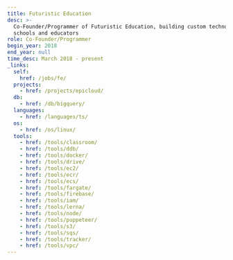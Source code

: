 ```yaml
---
title: Futuristic Education
desc: >-
  Co-Founder/Programmer of Futuristic Education, building custom technology for
  schools and educators
role: Co-Founder/Programmer
begin_year: 2018
end_year: null
time_desc: March 2018 - present
_links:
  self:
    href: /jobs/fe/
  projects:
    - href: /projects/epicloud/
  db:
    - href: /db/bigquery/
  languages:
    - href: /languages/ts/
  os:
    - href: /os/linux/
  tools:
    - href: /tools/classroom/
    - href: /tools/ddb/
    - href: /tools/docker/
    - href: /tools/drive/
    - href: /tools/ec2/
    - href: /tools/ecr/
    - href: /tools/ecs/
    - href: /tools/fargate/
    - href: /tools/firebase/
    - href: /tools/iam/
    - href: /tools/lerna/
    - href: /tools/node/
    - href: /tools/puppeteer/
    - href: /tools/s3/
    - href: /tools/sqs/
    - href: /tools/tracker/
    - href: /tools/vpc/
---
```

